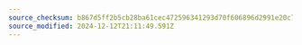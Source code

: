 ```yaml
---
source_checksum: b867d5ff2b5cb28ba61cec472596341293d70f606896d2991e20c785b9a41bdc
source_modified: 2024-12-12T21:11:49.591Z
---
```


